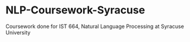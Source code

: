# NLP-Coursework-Syracuse
Coursework done for IST 664, Natural Language Processing at Syracuse University
